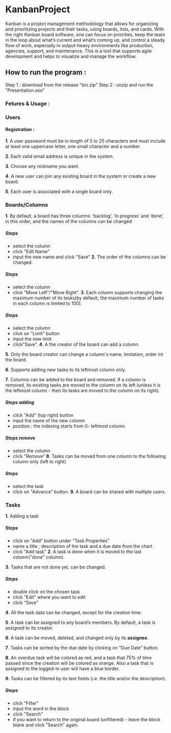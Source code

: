# KanbanProject
Kanban is a project management methodology that allows for organizing and
prioritizing projects and their tasks, using boards, lists, and cards. With the right
Kanban board software, one can focus on priorities, keep the team in the loop about
what’s current and what’s coming up, and control a steady flow of work, especially in
output-heavy environments like production, agencies, support, and maintenance.
This is a tool that supports agile development and helps to visualize and manage the
workflow.



## How to run the program :
Step 1 : download from the release "bin.zip"
Step 2 : unzip and run the "Presentation.exe"

### Fetures & Usage :
### Users
#### Registration :
**1**. A user password must be in length of 5 to 25 characters and must include at
least one uppercase letter, one small character and a number.

**2**. Each valid email address is unique in the system.

**3**. Choose any nickname you want.

**4**. A new user can join any existing board in the system or create a new board.

**5**. Each user is associated with a single board only.



### Boards/Columns
**1**. By default, a board has three columns: ‘backlog’, ‘in progress’ and ‘done’, in
this order, and the names of the columns can be changed
##### Steps
- select the column
- click "Edit Name"
- input the new name and click "Save"
**2**. The order of the columns can be changed.
##### Steps
- select the column
- click "Move Left"/"Move Right".
**3**. Each column supports changing the maximum number of its tasks(by default, the maximum number of tasks in each column is limited to 100).
##### Steps 
- select the column
- click on "Limit" button
- input the new limit
- click"Save".
**4**. A the creator of the board can add a column.

**5**. Only the board creator can change a column's name, limitation, order int the board.

**6**. Supports adding new tasks to its leftmost column only.

**7**. Columns can be added to the board and removed. If a column is removed, its existing tasks are moved to the column on its
left (unless it is the leftmost column - then its tasks are moved to the column on its right).

##### Steps adding
- click "Add" (top right) button
- input the name of the new column
- position : the indexing starts from 0- leftmost column.
##### Steps remove
- select the column
- click "Remove"
**8**. Tasks can be moved from one column to the following column only (left to right)
##### Steps
- select the task
- click on "Advance" button.
**9**. A board can be shared with multiple users.

### Tasks
**1**. Adding a task
##### Steps
- click on "Add" button under "Task Properties"
- name a title , description of the task and a due date from the chart
- click "Add task"
**2**. A task is done when it is moved to the last column("done" column).

**3**. Tasks that are not done yet, can be changed.
##### Steps
- double click on the chosen task
- click "Edit" where you want to edit
- click "Save"

**4**. All the task data can be changed, except for the creation time.

**5**. A task can be assigned to any board’s members. By default, a task is assigned to its creator.

**6**. A task can be moved, deleted, and changed only by its **assignee**.

**7**. Tasks can be sorted by the due date by clicking on "Due Date" button.

**8**. An overdue task will be colored as red, and a task that 75% of time passed since the creation will be colored as orange. Also a task that is assigned to the logged-in user will have a blue border.

**9**. Tasks can be filtered by its text fields (i.e. the title and/or the description).
##### Steps
- click "Filter"
- input the word in the block
- click "Search"
- if you want to return to the original board (unfiltered) - leave the block blank and click "Search" again.
